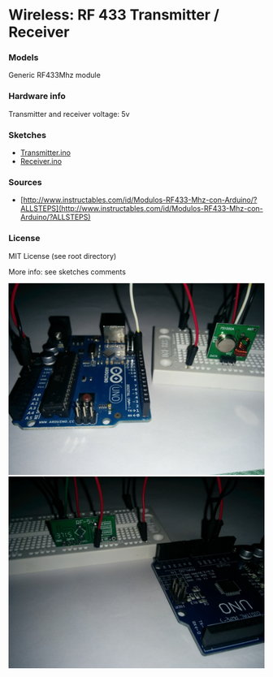 # Wireless: RF 433 Transmitter / Receiver

### Models

Generic RF433Mhz module

### Hardware info

Transmitter and receiver voltage: 5v

### Sketches

- [Transmitter.ino](Transmitter/Transmitter.ino)
- [Receiver.ino](Receiver/Receiver.ino)

### Sources

- [http://www.instructables.com/id/Modulos-RF433-Mhz-con-Arduino/?ALLSTEPS](http://www.instructables.com/id/Modulos-RF433-Mhz-con-Arduino/?ALLSTEPS)
 
### License

MIT License (see root directory)

More info: see sketches comments

![alt text][img_transmitter]
![alt text][img_receiver]

[img_transmitter]: https://raw.githubusercontent.com/vAlmaraz/arduino-examples/master/Images/RF433_Transmitter.jpg "RF 433 Transmitter"
[img_receiver]: https://raw.githubusercontent.com/vAlmaraz/arduino-examples/master/Images/RF433_Receiver.jpg "RF 433 Receiver"

